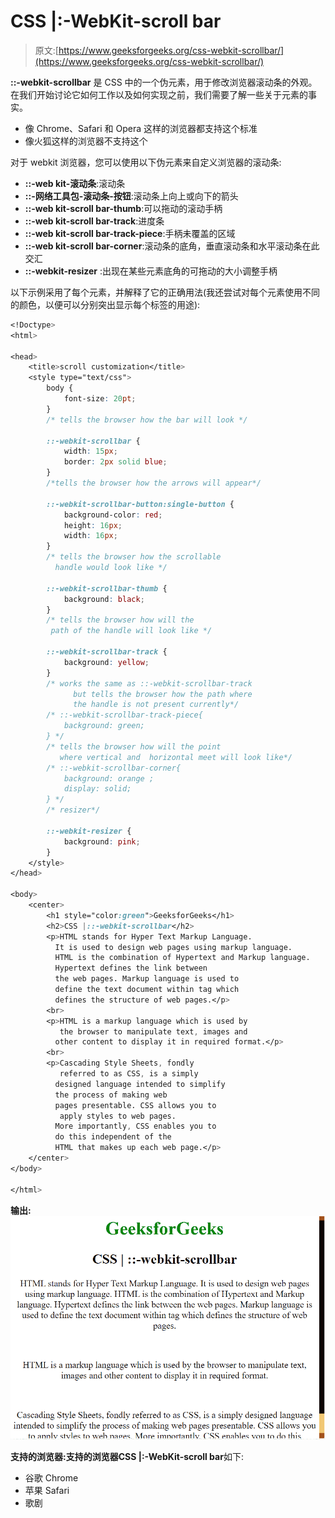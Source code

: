 # CSS |:-WebKit-scroll bar

> 原文:[https://www.geeksforgeeks.org/css-webkit-scrollbar/](https://www.geeksforgeeks.org/css-webkit-scrollbar/)

**::-webkit-scrollbar** 是 CSS 中的一个伪元素，用于修改浏览器滚动条的外观。
在我们开始讨论它如何工作以及如何实现之前，我们需要了解一些关于元素的事实。

*   像 Chrome、Safari 和 Opera 这样的浏览器都支持这个标准
*   像火狐这样的浏览器不支持这个

对于 webkit 浏览器，您可以使用以下伪元素来自定义浏览器的滚动条:

*   **::-web kit-滚动条**:滚动条
*   **::-网络工具包-滚动条-按钮**:滚动条上向上或向下的箭头
*   **::-web kit-scroll bar-thumb**:可以拖动的滚动手柄
*   **::-web kit-scroll bar-track**:进度条
*   **::-web kit-scroll bar-track-piece**:手柄未覆盖的区域
*   **::-web kit-scroll bar-corner**:滚动条的底角，垂直滚动条和水平滚动条在此交汇
*   **::-webkit-resizer** :出现在某些元素底角的可拖动的大小调整手柄

以下示例采用了每个元素，并解释了它的正确用法(我还尝试对每个元素使用不同的颜色，以便可以分别突出显示每个标签的用途):

```css
<!Doctype>
<html>

<head>
    <title>scroll customization</title>
    <style type="text/css">
        body {
            font-size: 20pt;
        }
        /* tells the browser how the bar will look */

        ::-webkit-scrollbar {
            width: 15px;
            border: 2px solid blue;
        }
        /*tells the browser how the arrows will appear*/

        ::-webkit-scrollbar-button:single-button {
            background-color: red;
            height: 16px;
            width: 16px;
        }
        /* tells the browser how the scrollable 
          handle would look like */

        ::-webkit-scrollbar-thumb {
            background: black;
        }
        /* tells the browser how will the 
         path of the handle will look like */

        ::-webkit-scrollbar-track {
            background: yellow;
        }
        /* works the same as ::-webkit-scrollbar-track 
              but tells the browser how the path where 
              the handle is not present currently*/
        /* ::-webkit-scrollbar-track-piece{
            background: green;
        } */
        /* tells the browser how will the point 
           where vertical and  horizontal meet will look like*/
        /* ::-webkit-scrollbar-corner{
            background: orange ;
            display: solid;
        } */
        /* resizer*/

        ::-webkit-resizer {
            background: pink;
        }
    </style>
</head>

<body>
    <center>
        <h1 style="color:green">GeeksforGeeks</h1>
        <h2>CSS |::-webkit-scrollbar</h2>
        <p>HTML stands for Hyper Text Markup Language. 
          It is used to design web pages using markup language. 
          HTML is the combination of Hypertext and Markup language. 
          Hypertext defines the link between 
          the web pages. Markup language is used to 
          define the text document within tag which 
          defines the structure of web pages.</p>
        <br>
        <p>HTML is a markup language which is used by 
           the browser to manipulate text, images and 
          other content to display it in required format.</p>
        <br>
        <p>Cascading Style Sheets, fondly 
           referred to as CSS, is a simply
          designed language intended to simplify 
          the process of making web
          pages presentable. CSS allows you to 
           apply styles to web pages.
          More importantly, CSS enables you to 
          do this independent of the
          HTML that makes up each web page.</p>
    </center>
</body>

</html>
```

**输出:** ![](img/dfad52ebfc681bd6328c99cd5eb87d1d.png)

**支持的浏览器:**支持的浏览器**CSS |:-WebKit-scroll bar**如下:

*   谷歌 Chrome
*   苹果 Safari
*   歌剧